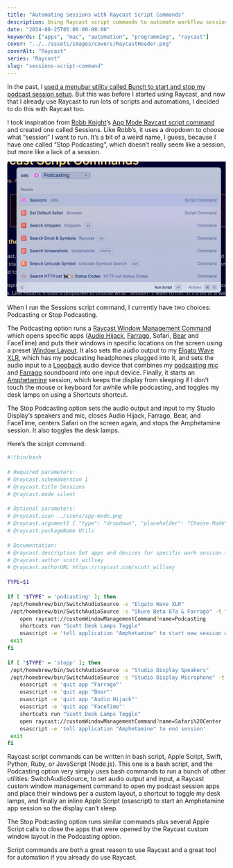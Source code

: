 ```yaml
---
title: "Automating Sessions with Raycast Script Commands"
description: Using Raycast script commands to automate workflow sessions.
date: "2024-08-25T05:00:00-08:00"
keywords: ["apps", "mac", "automation", "programming", "raycast"]
cover: "../../assets/images/covers/RaycastHeader.png"
coverAlt: "Raycast"
series: "Raycast"
slug: "sessions-script-command"
---
```


In the past, I [used a menubar utility called Bunch to start and stop my podcast session setup](/bunch). But this was before I started using Raycast, and now that I already use Raycast to run lots of scripts and automations, I decided to do this with Raycast too.

I took inspiration from [Robb Knight](https://rknight.me)’s [App Mode Raycast script command](https://github.com/rknightuk/raycast-script-commands/blob/main/app-mode.sh) and created one called Sessions. Like Robb’s, it uses a dropdown to choose what “session” I want to run. It’s a bit of a weird name, I guess, because I have one called “Stop Podcasting”, which doesn’t really seem like a session, but more like a lack of a session.

[![Raycast Sessions Script Command](../../assets/images/posts/RaycastSessions-CF8861EF-1B5E-4EF1-BC60-5C2C4F914FCF.png)](/images/posts/RaycastSessions-CF8861EF-1B5E-4EF1-BC60-5C2C4F914FCF.jpg)

When I run the Sessions script command, I currently have two choices: Podcasting or Stop Podcasting.

The Podcasting option runs a [Raycast Window Management Command](https://manual.raycast.com/window-management) which opens specific apps ([Audio Hijack](https://rogueamoeba.com/audiohijack/), [Farrago](https://rogueamoeba.com/farrago/), Safari, [Bear](https://bear.app) and FaceTime) and puts their windows in specific locations on the screen using a preset [Window Layout](https://www.raycast.com/changelog/1-78-0). It also sets the audio output to my [Elgato Wave XLR](https://www.elgato.com/us/en/p/wave-xlr), which has my podcasting headphones plugged into it, and sets the audio input to a [Loopback](https://rogueamoeba.com/loopback/) audio device that combines my [podcasting mic](https://www.shure.com/en-US/products/microphones/beta_87a?variant=BETA87A) and [Farrago](https://rogueamoeba.com/farrago/) soundboard into one input device. Finally, it starts an [Amphetamine](https://apps.apple.com/us/app/amphetamine/id937984704?mt=12) session, which keeps the display from sleeping if I don’t touch the mouse or keyboard for awhile while podcasting, and toggles my desk lamps on using a Shortcuts shortcut.

The Stop Podcasting option sets the audio output and input to my Studio Display’s speakers and mic, closes Audio Hijack, Farrago, Bear, and FaceTime, centers Safari on the screen again, and stops the Amphetamine session. It also toggles the desk lamps.

Here’s the script command:

```bash
#!/bin/bash

# Required parameters:
# @raycast.schemaVersion 1
# @raycast.title Sessions
# @raycast.mode silent

# Optional parameters:
# @raycast.icon ../icons/app-mode.png
# @raycast.argument1 { "type": "dropdown", "placeholder": "Choose Mode", "data": [ { "title": "Podcasting", "value": "podcasting" }, {"title": "Stop Podcasting", "value": "stopp"} ] }
# @raycast.packageName Utils

# Documentation:
# @raycast.description Set apps and devices for specific work session types
# @raycast.author scott_willsey
# @raycast.authorURL https://raycast.com/scott_willsey

TYPE=$1

if [ "$TYPE" = 'podcasting' ]; then
 /opt/homebrew/bin/SwitchAudioSource -s "Elgato Wave XLR"
 /opt/homebrew/bin/SwitchAudioSource -s "Shure Beta 87a & Farrago" -t "input"
    open raycast://customWindowManagementCommand?name=Podcasting
    shortcuts run "Scott Desk Lamps Toggle"
    osascript -e 'tell application "Amphetamine" to start new session with options {duration:3, interval:hours, displaySleepAllowed:false}'
 exit
fi

if [ "$TYPE" = 'stopp' ]; then
 /opt/homebrew/bin/SwitchAudioSource -s "Studio Display Speakers"
 /opt/homebrew/bin/SwitchAudioSource -s "Studio Display Microphone" -t "input"
    osascript -e 'quit app "Farrago"'
    osascript -e 'quit app "Bear"'
    osascript -e 'quit app "Audio Hijack"'
    osascript -e 'quit app "FaceTime"'
    shortcuts run "Scott Desk Lamps Toggle"
    open raycast://customWindowManagementCommand?name=Safari%20Center
    osascript -e 'tell application "Amphetamine" to end session'
 exit
fi
```

Raycast script commands can be written in bash script, Apple Script, Swift, Python, Ruby, or JavaScript (Node.js). This one is a bash script, and the Podcasting option very simply uses bash commands to run a bunch of other utilities: SwitchAudioSource, to set audio output and input, a Raycast custom window management command to open my podcast session apps and place their windows per a custom layout, a shortcut to toggle my desk lamps, and finally an inline Apple Script (osascript) to start an Amphetamine app session so the display can’t sleep.

The Stop Podcasting option runs similar commands plus several Apple Script calls to close the apps that were opened by the Raycast custom window layout in the Podcasting option.

Script commands are both a great reason to use Raycast and a great tool for automation if you already do use Raycast.
